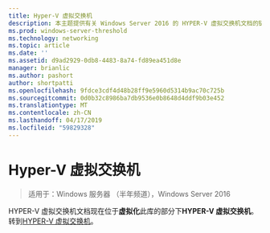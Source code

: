 ```yaml
---
title: Hyper-V 虚拟交换机
description: 本主题提供有关 Windows Server 2016 的 HYPER-V 虚拟交换机文档的链接。
ms.prod: windows-server-threshold
ms.technology: networking
ms.topic: article
ms.date: ''
ms.assetid: d9ad2929-0db8-4483-8a74-fd89ea451d8e
manager: brianlic
ms.author: pashort
author: shortpatti
ms.openlocfilehash: 9fdce3cdf4d48b28ff9e5960d5314b9ac70c725b
ms.sourcegitcommit: 0d0b32c8986ba7db9536e0b8648d4ddf9b03e452
ms.translationtype: MT
ms.contentlocale: zh-CN
ms.lasthandoff: 04/17/2019
ms.locfileid: "59829328"
---
```

# <a name="hyper-v-virtual-switch"></a>Hyper-V 虚拟交换机

>适用于：Windows 服务器 （半年频道），Windows Server 2016

HYPER-V 虚拟交换机文档现在位于**虚拟化**此库的部分下**HYPER-V 虚拟交换机**。 转到[HYPER-V 虚拟交换机](https://docs.microsoft.com/windows-server/virtualization/hyper-v-virtual-switch/hyper-v-virtual-switch)。
